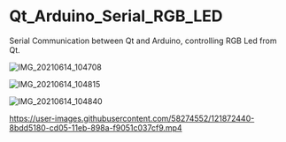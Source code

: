 # Qt_Arduino_Serial_RGB_LED
Serial Communication between Qt and Arduino, controlling RGB Led from Qt.



![IMG_20210614_104708](https://user-images.githubusercontent.com/58274552/121870843-ba5a2d00-cd03-11eb-84a3-ef37788d0df7.jpg)



![IMG_20210614_104815](https://user-images.githubusercontent.com/58274552/121870872-c219d180-cd03-11eb-8524-1df1eb6fe9a7.jpg)



![IMG_20210614_104840](https://user-images.githubusercontent.com/58274552/121870884-c6de8580-cd03-11eb-9847-d2849cd48c26.jpg)





https://user-images.githubusercontent.com/58274552/121872440-8bdd5180-cd05-11eb-898a-f9051c037cf9.mp4


